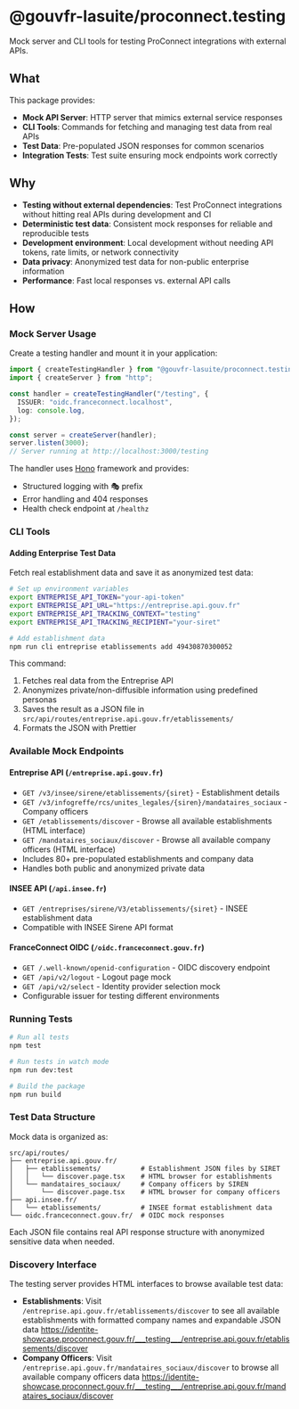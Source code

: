 # @gouvfr-lasuite/proconnect.testing

Mock server and CLI tools for testing ProConnect integrations with external APIs.

## What

This package provides:

- **Mock API Server**: HTTP server that mimics external service responses
- **CLI Tools**: Commands for fetching and managing test data from real APIs
- **Test Data**: Pre-populated JSON responses for common scenarios
- **Integration Tests**: Test suite ensuring mock endpoints work correctly

## Why

- **Testing without external dependencies**: Test ProConnect integrations without hitting real APIs during development and CI
- **Deterministic test data**: Consistent mock responses for reliable and reproducible tests
- **Development environment**: Local development without needing API tokens, rate limits, or network connectivity
- **Data privacy**: Anonymized test data for non-public enterprise information
- **Performance**: Fast local responses vs. external API calls

## How

### Mock Server Usage

Create a testing handler and mount it in your application:

```typescript
import { createTestingHandler } from "@gouvfr-lasuite/proconnect.testing/api";
import { createServer } from "http";

const handler = createTestingHandler("/testing", {
  ISSUER: "oidc.franceconnect.localhost",
  log: console.log,
});

const server = createServer(handler);
server.listen(3000);
// Server running at http://localhost:3000/testing
```

The handler uses [Hono](https://hono.dev/) framework and provides:

- Structured logging with 🎭 prefix
- Error handling and 404 responses
- Health check endpoint at `/healthz`

### CLI Tools

#### Adding Enterprise Test Data

Fetch real establishment data and save it as anonymized test data:

```bash
# Set up environment variables
export ENTREPRISE_API_TOKEN="your-api-token"
export ENTREPRISE_API_URL="https://entreprise.api.gouv.fr"
export ENTREPRISE_API_TRACKING_CONTEXT="testing"
export ENTREPRISE_API_TRACKING_RECIPIENT="your-siret"

# Add establishment data
npm run cli entreprise etablissements add 49430870300052
```

This command:

1. Fetches real data from the Entreprise API
2. Anonymizes private/non-diffusible information using predefined personas
3. Saves the result as a JSON file in `src/api/routes/entreprise.api.gouv.fr/etablissements/`
4. Formats the JSON with Prettier

### Available Mock Endpoints

#### Entreprise API (`/entreprise.api.gouv.fr`)

- `GET /v3/insee/sirene/etablissements/{siret}` - Establishment details
- `GET /v3/infogreffe/rcs/unites_legales/{siren}/mandataires_sociaux` - Company officers
- `GET /etablissements/discover` - Browse all available establishments (HTML interface)
- `GET /mandataires_sociaux/discover` - Browse all available company officers (HTML interface)
- Includes 80+ pre-populated establishments and company data
- Handles both public and anonymized private data

#### INSEE API (`/api.insee.fr`)

- `GET /entreprises/sirene/V3/etablissements/{siret}` - INSEE establishment data
- Compatible with INSEE Sirene API format

#### FranceConnect OIDC (`/oidc.franceconnect.gouv.fr`)

- `GET /.well-known/openid-configuration` - OIDC discovery endpoint
- `GET /api/v2/logout` - Logout page mock
- `GET /api/v2/select` - Identity provider selection mock
- Configurable issuer for testing different environments

### Running Tests

```bash
# Run all tests
npm test

# Run tests in watch mode
npm run dev:test

# Build the package
npm run build
```

### Test Data Structure

Mock data is organized as:

```
src/api/routes/
├── entreprise.api.gouv.fr/
│   ├── etablissements/          # Establishment JSON files by SIRET
│   │   └── discover.page.tsx    # HTML browser for establishments
│   └── mandataires_sociaux/     # Company officers by SIREN
│       └── discover.page.tsx    # HTML browser for company officers
├── api.insee.fr/
│   └── etablissements/          # INSEE format establishment data
└── oidc.franceconnect.gouv.fr/  # OIDC mock responses
```

Each JSON file contains real API response structure with anonymized sensitive data when needed.

### Discovery Interface

The testing server provides HTML interfaces to browse available test data:

- **Establishments**: Visit `/entreprise.api.gouv.fr/etablissements/discover` to see all available establishments with formatted company names and expandable JSON data
  https://identite-showcase.proconnect.gouv.fr/___testing___/entreprise.api.gouv.fr/etablissements/discover
- **Company Officers**: Visit `/entreprise.api.gouv.fr/mandataires_sociaux/discover` to browse all available company officers data
  https://identite-showcase.proconnect.gouv.fr/___testing___/entreprise.api.gouv.fr/mandataires_sociaux/discover
